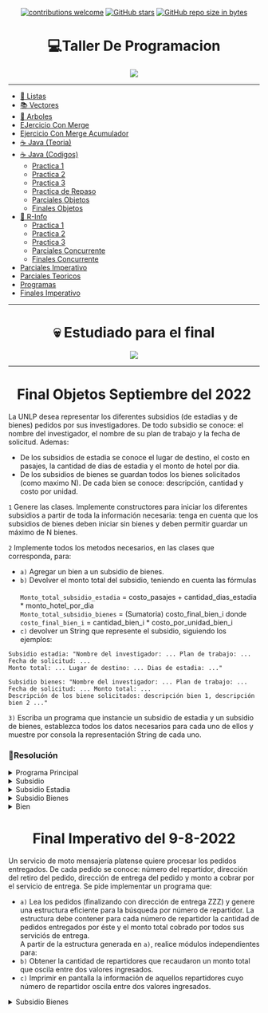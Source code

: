<div align="center">

[![contributions welcome](https://img.shields.io/badge/contributions-welcome-brightgreen.svg?style=flat)](https://github.com/Nomadiix/Taller-de-Programacion)
[![GitHub stars](https://img.shields.io/github/stars/Nomadiix/Taller-de-Programacion)](https://github.com/FabianMartinez1234567/Taller-de-Programacion/stargazers/)
[![GitHub repo size in bytes](https://img.shields.io/github/repo-size/Nomadiix/Taller-de-Programacion)](https://github.com/Nomadiix/Taller-de-Programacion)
 </div>

<h1 align="center"> 💻Taller De Programacion  </h1>
<div align="center">
  <img src="https://media.giphy.com/media/tJqyalvo9ahykfykAj/giphy.gif"/>
 </div>

---


- [🧾 Listas ](/Documentos/Listas.md)
- [📚 Vectores ](/Documentos/Vectores.md)
- [🌳 Arboles ](/Documentos/Arboles.md)
- [EJercicio Con Merge](/Pascal/Practica/Semana_3/11.pas)
- [Ejercicio Con Merge Acumulador](/Pascal/Practica/Semana_3/12.pas)
- [☕ Java (Teoria) ](/Documentos/Java.md)
- [☕ Java (Codigos)](/Documentos/Java2.md)
  - [Practica 1 ](/Documentos/Java_Practica1.md)
  - [Practica 2 ](/Documentos/Java_Practica2.md)
  - [Practica 3 ](/Documentos/Java_Practica3.md)
  - [Practica de Repaso ](/Documentos/Java_Practica4.md)
  - [Parciales Objetos](/Documentos/ParcialesObjetos.md)
  - [Finales Objetos](/Documentos/FinalesObjetos.md)
- [🤖 R-Info ](/Documentos/RInfo.md)
  - [Practica 1 ](/Documentos/Rinfo_Practica1.md)
  - [Practica 2 ](/Documentos/Rinfo_Practica2.md)
  - [Practica 3 ](/Documentos/Rinfo_Practica3.md)
  - [Parciales Concurrente](/Documentos/ParcialesConcurrente.md)
  - [Finales Concurrente](/Documentos/FinalesConcurrente.md)
- [Parciales Imperativo](/Documentos/ParcialesImperativo.md)
- [Parciales Teoricos](/Documentos/Teoria.md)
- [Programas](/Documentos/programas.md)
- [Finales Imperativo](/Documentos/FinalesImperativo.md)

---

<div align="center">

  # 💀 Estudiado para el final

  <img src="https://media.giphy.com/media/6i6DHjicGKMMHzws2a/giphy.gif"/>
</div>


---

<h1 align="center"> Final Objetos Septiembre del 2022</h1>

La UNLP desea representar los diferentes subsidios (de estadias y de bienes) pedidos por sus investigadores. De todo subsidio se conoce: el nombre del investigador, el nombre de su plan de trabajo y la fecha de solicitud. Ademas:

- De los subsidios de estadia se conoce el lugar de destino, el costo en pasajes, la cantidad de dias de estadia y el monto de hotel por dia.
- De los subsidios de bienes se guardan todos los bienes solicitados (como maximo N). De cada bien se conoce: descripción, cantidad y costo por unidad.

`1` Genere las clases. Implemente constructores para iniciar los diferentes subsidios a partir de toda la información necesaria: tenga en cuenta que los subsidios de bienes deben iniciar sin bienes y deben permitir guardar un máximo de N bienes.

`2` Implemente todos los metodos necesarios, en las clases que corresponda, para:

- `a)` Agregar un bien a un subsidio de bienes.
- `b)` Devolver el monto total del subsidio, teniendo en cuenta las fórmulas 
  <br><br>
  `Monto_total_subsidio_estadia` = costo_pasajes + cantidad_dias_estadia * monto_hotel_por_dia <br>
  `Monto_total_subsidio_bienes` =  (Sumatoria) costo_final_bien_i donde <br>
  `costo_final_bien_i` = cantidad_bien_i * costo_por_unidad_bien_i
- `c)` devolver un String que represente el subsidio, siguiendo los ejemplos:

```
Subsidio estadia: "Nombre del investigador: ... Plan de trabajo: ... 
Fecha de solicitud: ... 
Monto total: ... Lugar de destino: ... Dias de estadia: ..."
```

```
Subsidio bienes: "Nombre del investigador: ... Plan de trabajo: ...
Fecha de solicitud: ... Monto total: ...
Descripción de los biene solicitados: descripción bien 1, descripción bien 2 ..."
```

`3)` Escriba un programa que instancie un subsidio de estadia y un subsidio de bienes, establezca todos los datos necesarios para cada uno de ellos y muestre por consola la representación String de cada uno.


### 📝Resolución


<details> <summary>Programa Principal</summary>

```java

```

</details>

<details> <summary>Subsidio</summary>

```java
public class abstract Subsidio{
  private String nombreInv;
  private String nombrePlan;
  private String fecha;

  public Subsidio(String nombreInv, String nombrePlan, String fecha){
    this.nombreInv = nombreInv;
    this.nombrePlan = nombrePlan;
    this.fecha = fecha;
  }
  public abstract double devolverMonto();
}
```

</details>

<details> <summary>Subsidio Estadia</summary>

```java
public class SubsidioEstadia extends Subsidio {
  private String destino;
  private double costoE;
  private Integer cantDias;
  private double diaHotel;
  
  public SubsidioEstadia(String destino, double costoE, Integer cantDias, double diaHotel, String nombreInv, String nombrePlan, String fecha){
      super(nombreInv, nombrePlan, fecha);
      this.destino = destino;
      this.costoE = costoE;
      this.cantDias = cantDias;
      this.diaHotel = diaHotel;
    }

  public double devolverMonto(){
    return this.costoE + (this.cantDias * this.diaHotel)
  }

}
```

</details>

<details> <summary>Subsidio Bienes</summary>

```java
public class SubsidioBienes extends Subsidio{
  private Bien[] bienes;
  private Integer dimF;
  private Integer dimL;

  public SubsidioBienes(Integer N,String nombreInv, String nombrePlan, String fecha ){
    super(nombreInv, nombrePlan, fecha);
    this.dimF = N;
    for (int i = 0; i < N; i++){
      this.bienes[i]=null
    }
    this.dimL = 0;
  }
  public void agregarBien(Bien bien){
    this.bienes[this.dimL] = bien;
    this.dimL++;
  }
  public double devolverMonto(){
    double total = 0;
    for (int i = 0; i < this.dimL; i++){
      total += this.bienes[i].costoFinal();
    }
    return total;
  }
}
```

</details>

<details> <summary>Bien</summary>

```java
public class Bien {
  private String descripcion;
  private Integer cantidad;
  private double costoU;

  public Bien(String descripcion, Integer cantidad, double costoU){
    this.descripcion = descripcion;
    this.cantidad = cantidad;
    this.costoU = costoU;
  }

  public double costoFinal(){
    return this.cantidad * this.costoU;
  }
}
```

</details>



<h1 align="center"> Final Imperativo del 9-8-2022</h1>

Un servicio de moto mensajería platense quiere procesar los pedidos entregados. 
De cada pedido se conoce: número del repartidor, dirección del retiro del pedido, dirección de entrega del pedido y monto a cobrar por el servicio de entrega. Se pide implementar un programa que:

- `a)` Lea los pedidos (finalizando con dirección de entrega ZZZ) y genere una estructura eficiente para la búsqueda por número de repartidor. La estructura debe contener para cada número de repartidor la cantidad de pedidos entregados por éste y el monto total cobrado por todos sus serviciós de entrega. <br>
A partir de la estructura generada en `a)`, realice módulos independientes para:
- `b)` Obtener la cantidad de repartidores que recaudaron un monto total que oscila entre dos valores ingresados.
- `c)` Imprimir en pantalla la información de aquellos repartidores cuyo número de repartidor oscila entre dos valores ingresados.


</details>

<details> <summary>Subsidio Bienes</summary>

```pas
program finalAgosto;
type
  st = string[30];
  
  pedido = record
  	num:integer;
  	direccion_retiro:st;
    direccion_entrega:st;
    monto: integer ; // sabemos que es platita jajaja real 
  end;
  
  pedidoArbol = record
  	num:integer;
    cantPedidos:integer;
    direccion_entrega:st;
    montoTotal: integer ; // sabemos que es platita jajaja real 
  end;
  
  arbol=^nodo;
  nodo=record
    dato : pedidoArbol; 
   	hi : arbol;
   	hd : arbol;
  end ;
  
//PROCESOS

  procedure modificar_nodo(var a:arbol; p:pedido);
  begin
   a^.dato.cantPedidos:= a^.dato.cantPedidos+1;
   a^.dato.montoTotal:= a^.dato.montoTotal+ p.monto;
  end;
  
  procedure insertar_arbol (var a :arbol; p:pedido);
  begin
   if(a = nil)then begin 
    new(a);
    a^.dato.num:= p.num;
    a^.dato.cantPedidos:= 1;
    a^.dato.direccion_entrega:= p.direccion_entrega;
    a^.dato.montoTotal:= p.monto;
    a^.hi:=nil;
    a^.hd:=nil;
   end
   else 
     if( a^.dato.num < p.num )then 
       insertar_arbol(a^.hd,p)
     else 
        if( a^.dato.num> p.num )then 
          insertar_arbol(a^.hi,p)
        else 
           modificar_nodo(a,p)
       
  end;

  procedure leer_registro (var r:pedido);
  begin
    writeln ('ingrese direccion entrega: ');
    readln(r.direccion_entrega);
    if(r.direccion_entrega <> 'zzz')then begin
      writeln ('ingrese num: ');
      readln(r.num);
      writeln ('ingrese direccion retiro: ');
      readln(r.direccion_retiro);
      writeln ('ingrese monto: ');
      readln(r.monto);
    end;
  end;  
     
  procedure crear_arbol (var a : arbol );
  var
   registro: pedido;
  begin
    leer_registro (registro);
    while(registro.direccion_entrega <> 'zzz')do begin
      insertar_arbol(a,registro);
      leer_registro(registro);
    end;
  end;
      
 procedure recorrido_total(a : arbol ; var cantidad:integer; monto1, monto2:integer);
 begin
  if (a <> nil)then begin 
  	recorrido_total(a^.hi, cantidad, monto1, monto2);
  	if(a^.dato.montoTotal > monto1 ) and (a^.dato.montoTotal < monto2)then 
      cantidad:=cantidad+1;
    recorrido_total(a^.hd, cantidad,monto1,monto2); 
  end;
 end;  
 
 procedure imprimirDato( a:arbol);
 begin
   writeln('numero de repartidor: ',a^.dato.num ,'cantidad de Pedidos: ', a^.dato.cantPedidos,'monto total: ',a^.dato.montoTotal,'direcion entrega: ',a^.dato.direccion_entrega);
 end;
 
 procedure entre_rango (a:arbol; inf,sup:integer); // int = menor sup = mayor   3 al 6
 begin
  if (a <> nil)then begin
   if (a^.dato.num > inf) then 
     if(a^.dato.num < sup) then begin
       imprimirDato(a);
       entre_rango(a^.hi,inf,sup);
       entre_rango(a^.hd,inf,sup);
     end  
     else 
       entre_rango(a^.hi,inf,sup)
   else
     entre_rango(a^.hd,inf,sup);
 end; 
end;  
 
 
//PROGRAMA PRINCIPAL 
var
  a:arbol;
  cantidad_total:integer;
  monto1:integer;
  monto2:integer;
  repartidor1:integer;
  repartidor2:integer;
begin
  randomize;
  a:=nil;
  crear_arbol(a); 
  cantidad_total:=0;
  writeln('ingrese monto 1: '); readln(monto1);
  writeln('ingrese monto 2: '); readln(monto2);
  recorrido_total(a, cantidad_total, monto1, monto2);
  writeln('cantidad de repartidores con monto entre 1 y 2 : ' , cantidad_total);
  writeln('ingrese num inferior repartidor 1: '); readln(repartidor1);
  writeln('ingrese num superior repartidor 2: '); readln(repartidor2);
  entre_rango(a,repartidor1,repartidor2);
end.

```

</details>